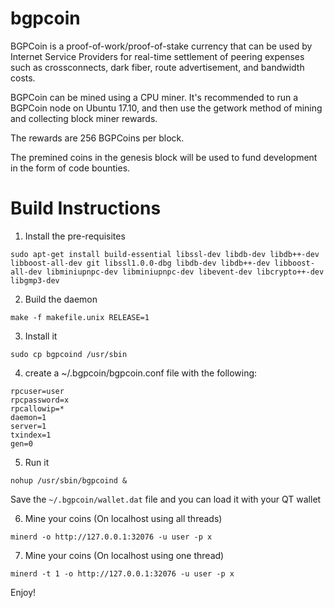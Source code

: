# bgpcoin
BGPCoin is a proof-of-work/proof-of-stake currency that can be used by Internet Service Providers for real-time settlement of peering expenses such as crossconnects, dark fiber, route advertisement, and bandwidth costs.

BGPCoin can be mined using a CPU miner.  It's recommended to run a BGPCoin node on Ubuntu 17.10, and then use the getwork method of mining and collecting block
miner rewards.

The rewards are 256 BGPCoins per block.

The premined coins in the genesis block will be used to fund development in the
form of code bounties.

# Build Instructions

1. Install the pre-requisites

```
sudo apt-get install build-essential libssl-dev libdb-dev libdb++-dev libboost-all-dev git libssl1.0.0-dbg libdb-dev libdb++-dev libboost-all-dev libminiupnpc-dev libminiupnpc-dev libevent-dev libcrypto++-dev libgmp3-dev
```

2. Build the daemon

```make -f makefile.unix RELEASE=1```

3. Install it

```sudo cp bgpcoind /usr/sbin``` 

4.  create a ~/.bgpcoin/bgpcoin.conf file with the following: 
```
rpcuser=user
rpcpassword=x
rpcallowip=*
daemon=1
server=1
txindex=1
gen=0
```

5. Run it
```
nohup /usr/sbin/bgpcoind &
```

Save the ```~/.bgpcoin/wallet.dat``` file and you can load it with your QT wallet

6. Mine your coins (On localhost using all threads)

```
minerd -o http://127.0.0.1:32076 -u user -p x
```

7. Mine your coins (On localhost using one thread)
```
minerd -t 1 -o http://127.0.0.1:32076 -u user -p x
```

Enjoy!
